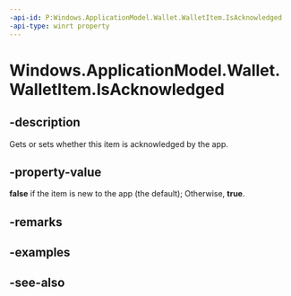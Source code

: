 ```yaml
---
-api-id: P:Windows.ApplicationModel.Wallet.WalletItem.IsAcknowledged
-api-type: winrt property
---
```


<!-- Property syntax
public bool IsAcknowledged { get;  set; }
-->

# Windows.ApplicationModel.Wallet.WalletItem.IsAcknowledged

## -description
Gets or sets whether this item is acknowledged by the app.

## -property-value
**false** if the item is new to the app (the default); Otherwise, **true**.

## -remarks

## -examples

## -see-also
